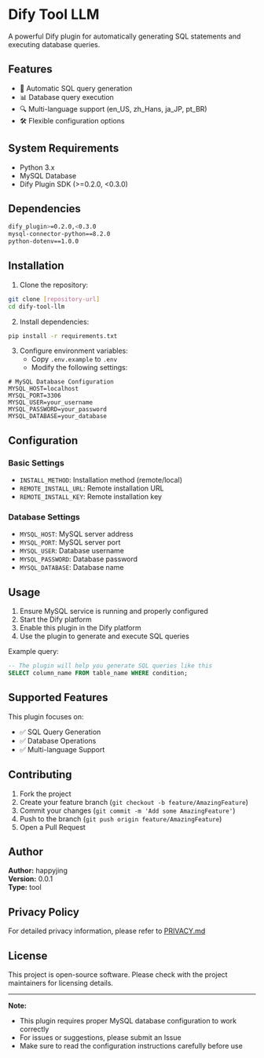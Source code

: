 # Dify Tool LLM

A powerful Dify plugin for automatically generating SQL statements and executing database queries.

## Features

- 🚀 Automatic SQL query generation
- 📊 Database query execution
- 🔍 Multi-language support (en_US, zh_Hans, ja_JP, pt_BR)
- 🛠 Flexible configuration options

## System Requirements

- Python 3.x
- MySQL Database
- Dify Plugin SDK (>=0.2.0, <0.3.0)

## Dependencies

```bash
dify_plugin>=0.2.0,<0.3.0
mysql-connector-python==8.2.0
python-dotenv==1.0.0
```

## Installation

1. Clone the repository:
```bash
git clone [repository-url]
cd dify-tool-llm
```

2. Install dependencies:
```bash
pip install -r requirements.txt
```

3. Configure environment variables:
   - Copy `.env.example` to `.env`
   - Modify the following settings:
```env
# MySQL Database Configuration
MYSQL_HOST=localhost
MYSQL_PORT=3306
MYSQL_USER=your_username
MYSQL_PASSWORD=your_password
MYSQL_DATABASE=your_database
```

## Configuration

### Basic Settings
- `INSTALL_METHOD`: Installation method (remote/local)
- `REMOTE_INSTALL_URL`: Remote installation URL
- `REMOTE_INSTALL_KEY`: Remote installation key

### Database Settings
- `MYSQL_HOST`: MySQL server address
- `MYSQL_PORT`: MySQL server port
- `MYSQL_USER`: Database username
- `MYSQL_PASSWORD`: Database password
- `MYSQL_DATABASE`: Database name

## Usage

1. Ensure MySQL service is running and properly configured
2. Start the Dify platform
3. Enable this plugin in the Dify platform
4. Use the plugin to generate and execute SQL queries

Example query:
```sql
-- The plugin will help you generate SQL queries like this
SELECT column_name FROM table_name WHERE condition;
```

## Supported Features

This plugin focuses on:
- ✅ SQL Query Generation
- ✅ Database Operations
- ✅ Multi-language Support

## Contributing

1. Fork the project
2. Create your feature branch (`git checkout -b feature/AmazingFeature`)
3. Commit your changes (`git commit -m 'Add some AmazingFeature'`)
4. Push to the branch (`git push origin feature/AmazingFeature`)
5. Open a Pull Request

## Author

**Author:** happyjing  
**Version:** 0.0.1  
**Type:** tool

## Privacy Policy

For detailed privacy information, please refer to [PRIVACY.md](PRIVACY.md)

## License

This project is open-source software. Please check with the project maintainers for licensing details.

---

**Note:** 
- This plugin requires proper MySQL database configuration to work correctly
- For issues or suggestions, please submit an Issue
- Make sure to read the configuration instructions carefully before use